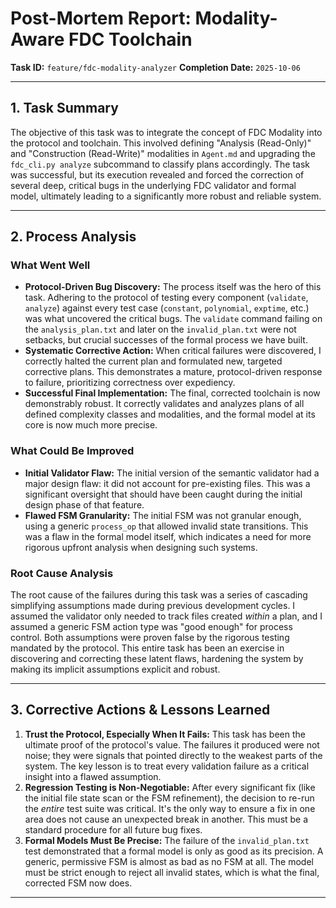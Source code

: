 # Post-Mortem Report: Modality-Aware FDC Toolchain

**Task ID:** `feature/fdc-modality-analyzer`
**Completion Date:** `2025-10-06`

---

## 1. Task Summary

The objective of this task was to integrate the concept of FDC Modality into the protocol and toolchain. This involved defining "Analysis (Read-Only)" and "Construction (Read-Write)" modalities in `Agent.md` and upgrading the `fdc_cli.py analyze` subcommand to classify plans accordingly. The task was successful, but its execution revealed and forced the correction of several deep, critical bugs in the underlying FDC validator and formal model, ultimately leading to a significantly more robust and reliable system.

---

## 2. Process Analysis

### What Went Well
*   **Protocol-Driven Bug Discovery:** The process itself was the hero of this task. Adhering to the protocol of testing every component (`validate`, `analyze`) against every test case (`constant`, `polynomial`, `exptime`, etc.) was what uncovered the critical bugs. The `validate` command failing on the `analysis_plan.txt` and later on the `invalid_plan.txt` were not setbacks, but crucial successes of the formal process we have built.
*   **Systematic Corrective Action:** When critical failures were discovered, I correctly halted the current plan and formulated new, targeted corrective plans. This demonstrates a mature, protocol-driven response to failure, prioritizing correctness over expediency.
*   **Successful Final Implementation:** The final, corrected toolchain is now demonstrably robust. It correctly validates and analyzes plans of all defined complexity classes and modalities, and the formal model at its core is now much more precise.

### What Could Be Improved
*   **Initial Validator Flaw:** The initial version of the semantic validator had a major design flaw: it did not account for pre-existing files. This was a significant oversight that should have been caught during the initial design phase of that feature.
*   **Flawed FSM Granularity:** The initial FSM was not granular enough, using a generic `process_op` that allowed invalid state transitions. This was a flaw in the formal model itself, which indicates a need for more rigorous upfront analysis when designing such systems.

### Root Cause Analysis
The root cause of the failures during this task was a series of cascading simplifying assumptions made during previous development cycles. I assumed the validator only needed to track files created *within* a plan, and I assumed a generic FSM action type was "good enough" for process control. Both assumptions were proven false by the rigorous testing mandated by the protocol. This entire task has been an exercise in discovering and correcting these latent flaws, hardening the system by making its implicit assumptions explicit and robust.

---

## 3. Corrective Actions & Lessons Learned

1.  **Trust the Protocol, Especially When It Fails:** This task has been the ultimate proof of the protocol's value. The failures it produced were not noise; they were signals that pointed directly to the weakest parts of the system. The key lesson is to treat every validation failure as a critical insight into a flawed assumption.
2.  **Regression Testing is Non-Negotiable:** After every significant fix (like the initial file state scan or the FSM refinement), the decision to re-run the *entire* test suite was critical. It's the only way to ensure a fix in one area does not cause an unexpected break in another. This must be a standard procedure for all future bug fixes.
3.  **Formal Models Must Be Precise:** The failure of the `invalid_plan.txt` test demonstrated that a formal model is only as good as its precision. A generic, permissive FSM is almost as bad as no FSM at all. The model must be strict enough to reject all invalid states, which is what the final, corrected FSM now does.

---